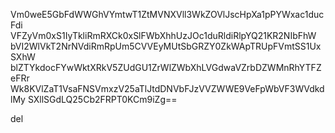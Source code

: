 Vm0weE5GbFdWWGhVYmtwT1ZtMVNXVll3WkZOVlJscHpXa1pPYWxac1ducFdi
VFZyVm0xS1IyTkliRmRXCk0xSlFWbXhhUzJOc1duRldiRlpYQ21KR2NIbFhW
bVI2WlVkT2NrNVdiRmRpUm5CVVEyMUtSbGRZY0ZkWApTRUpFVmtSS1UxSXhW
blZTYkdocFYwWktXRkV5ZUdGU1ZrWlZWbXhLVGdwaVZrbDZWMnRhYTFZeFRr
Wk8KVlZaT1VsaFNSVmxzV25aTlJtdDNVbFJzVVZWWE9VeFpWbVF3WVdkdlMy
SXllSGdLQ25Cb2FRPT0KCm9iZg==

del